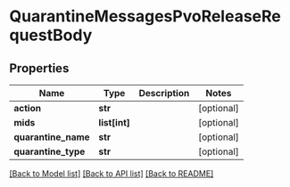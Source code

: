 # QuarantineMessagesPvoReleaseRequestBody

## Properties
Name | Type | Description | Notes
------------ | ------------- | ------------- | -------------
**action** | **str** |  | [optional] 
**mids** | **list[int]** |  | [optional] 
**quarantine_name** | **str** |  | [optional] 
**quarantine_type** | **str** |  | [optional] 

[[Back to Model list]](../README.md#documentation-for-models) [[Back to API list]](../README.md#documentation-for-api-endpoints) [[Back to README]](../README.md)

